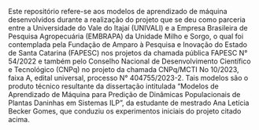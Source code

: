 Este repositório refere-se aos modelos de aprendizado de máquina desenvolvidos durante a realização do projeto que se deu como parceria entre a Universidade do Vale do Itajaí (UNIVALI) e a Empresa Brasileira de Pesquisa Agropecuária (EMBRAPA) da Unidade Milho e Sorgo, o qual foi contemplada pela Fundação de Amparo à Pesquisa e Inovação do Estado de Santa Catarina (FAPESC) nos projetos da chamada pública FAPESC N° 54/2022 e também pelo Conselho Nacional de Desenvolvimento Científico e Tecnológico (CNPq) no  projeto da chamada CNPq/MCTI No 10/2023, faixa A, edital universal, processo N° 404755/2023-2.
Tais modelos são o produto técnico resultante da dissertação intitulada “Modelos de Aprendizado de Máquina para Predição de Dinâmicas Populacionais de Plantas Daninhas em Sistemas ILP”, da estudante de mestrado Ana Letícia Becker Gomes, que conduziu os experimentos iniciais do projeto citado acima.
